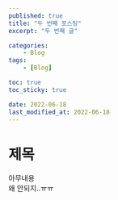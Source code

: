 ```yaml
---
published: true
title: "두 번째 포스팅"
excerpt: "두 번째 글"

categories:
    - Blog
tags:
    - [Blog]

toc: true
toc_sticky: true

date: 2022-06-18
last_modified_at: 2022-06-18
---
```


# 제목
아무내용  
왜 안되지..ㅠㅠ